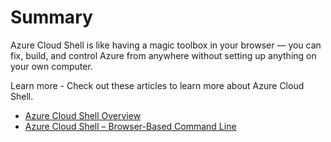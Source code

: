# Summary
Azure Cloud Shell is like having a magic toolbox in your browser — you can fix, build, and control Azure from anywhere without setting up anything on your own computer.

Learn more - Check out these articles to learn more about Azure Cloud Shell.
- [Azure Cloud Shell Overview](https://learn.microsoft.com/en-us/azure/cloud-shell/overview)
- [Azure Cloud Shell – Browser-Based Command Line](https://azure.microsoft.com/features/cloud-shell/)
